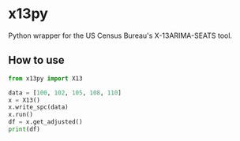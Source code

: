 # x13py

Python wrapper for the US Census Bureau's X-13ARIMA-SEATS tool.

## How to use

```python
from x13py import X13

data = [100, 102, 105, 108, 110]
x = X13()
x.write_spc(data)
x.run()
df = x.get_adjusted()
print(df)
